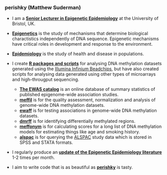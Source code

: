 ### perishky (Matthew Suderman)

* I am a [**Senior Lecturer in Epigenetic Epidemiology**](https://research-information.bris.ac.uk/en/persons/matthew-j-suderman) at the University of Bristol, UK.

* [**Epigenetics**](https://en.wikipedia.org/wiki/Epigenetics) is the study of mechanisms that determine biological charactistics independently of DNA sequence. Epigenetic mechanisms have critical roles in development and response to the environment.

* [**Epidemiology**](https://en.wikipedia.org/wiki/Epidemiology) is the study of health and disease in populations.

* I create [**R packages and scripts**](https://www.r-project.org/) for analysing DNA methylation datasets generated using the [Illumina Infinium Beadchips](https://www.illumina.com/science/technology/microarray.html), but have also created scripts for analysing data generated using other types of microarrays and high-througput sequencing.
    - [**The EWAS catalog**](https://github.com/MRCIEU/ewascatalog) is an online database of summary statistics of published epigenome-wide association studies. 
    - [**meffil**](https://github.com/perishky/meffil) is for the quality assessment, normalization and analysis of genome-wide DNA methylation datasets.
    - [**ewaff**](https://github.com/perishky/ewaff) is for testing associations in genome-wide DNA methylation datasets.
    - [**dmrff**](https://github.com/perishky/ewaff) is for identifying differentially methylated regions.
    - [**meffonym**](https://github.com/perishky/meffonym) is for calculating scores for a long list of DNA methylation models for estimating things like age and smoking history. 
    - [**alspac**](https://github.com/explodecomputer/alspac) is for querying the [ALSPAC](http://www.bristol.ac.uk/alspac/) study data which is stored in SPSS and STATA formats. 
    
* I regularly produce an [**update of the Epigenetic Epidemiology literature**](https://mrcieu.github.io/epigenetics-journal-club/) 1-2 times per month.

* I aim to write code that is as beautiful as [**perishky**](https://en.wikipedia.org/wiki/Pirozhki) is tasty.
